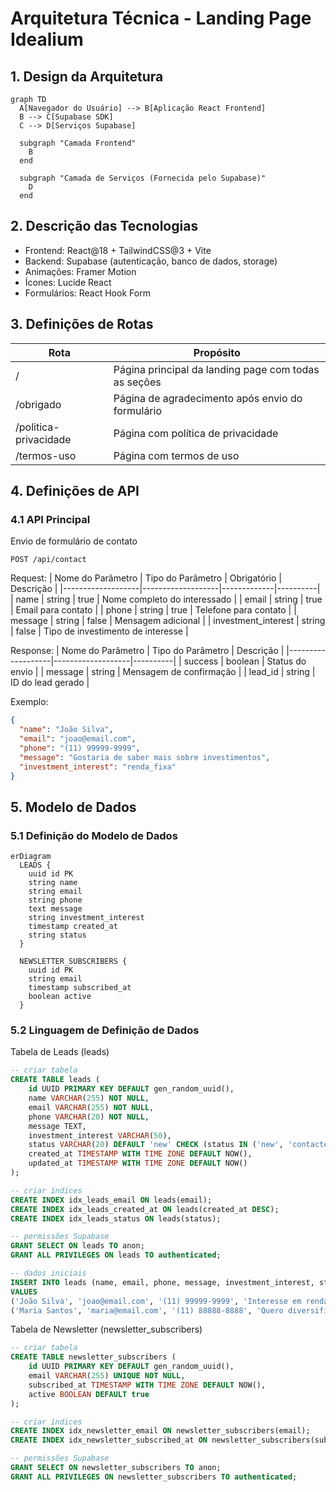 # Arquitetura Técnica - Landing Page Idealium

## 1. Design da Arquitetura

```mermaid
graph TD
  A[Navegador do Usuário] --> B[Aplicação React Frontend]
  B --> C[Supabase SDK]
  C --> D[Serviços Supabase]

  subgraph "Camada Frontend"
    B
  end

  subgraph "Camada de Serviços (Fornecida pelo Supabase)"
    D
  end
```

## 2. Descrição das Tecnologias

- Frontend: React@18 + TailwindCSS@3 + Vite
- Backend: Supabase (autenticação, banco de dados, storage)
- Animações: Framer Motion
- Ícones: Lucide React
- Formulários: React Hook Form

## 3. Definições de Rotas

| Rota | Propósito |
|------|----------|
| / | Página principal da landing page com todas as seções |
| /obrigado | Página de agradecimento após envio do formulário |
| /politica-privacidade | Página com política de privacidade |
| /termos-uso | Página com termos de uso |

## 4. Definições de API

### 4.1 API Principal

Envio de formulário de contato
```
POST /api/contact
```

Request:
| Nome do Parâmetro | Tipo do Parâmetro | Obrigatório | Descrição |
|-------------------|-------------------|-------------|----------|
| name | string | true | Nome completo do interessado |
| email | string | true | Email para contato |
| phone | string | true | Telefone para contato |
| message | string | false | Mensagem adicional |
| investment_interest | string | false | Tipo de investimento de interesse |

Response:
| Nome do Parâmetro | Tipo do Parâmetro | Descrição |
|-------------------|-------------------|----------|
| success | boolean | Status do envio |
| message | string | Mensagem de confirmação |
| lead_id | string | ID do lead gerado |

Exemplo:
```json
{
  "name": "João Silva",
  "email": "joao@email.com",
  "phone": "(11) 99999-9999",
  "message": "Gostaria de saber mais sobre investimentos",
  "investment_interest": "renda_fixa"
}
```

## 5. Modelo de Dados

### 5.1 Definição do Modelo de Dados

```mermaid
erDiagram
  LEADS {
    uuid id PK
    string name
    string email
    string phone
    text message
    string investment_interest
    timestamp created_at
    string status
  }
  
  NEWSLETTER_SUBSCRIBERS {
    uuid id PK
    string email
    timestamp subscribed_at
    boolean active
  }
```

### 5.2 Linguagem de Definição de Dados

Tabela de Leads (leads)
```sql
-- criar tabela
CREATE TABLE leads (
    id UUID PRIMARY KEY DEFAULT gen_random_uuid(),
    name VARCHAR(255) NOT NULL,
    email VARCHAR(255) NOT NULL,
    phone VARCHAR(20) NOT NULL,
    message TEXT,
    investment_interest VARCHAR(50),
    status VARCHAR(20) DEFAULT 'new' CHECK (status IN ('new', 'contacted', 'qualified', 'converted')),
    created_at TIMESTAMP WITH TIME ZONE DEFAULT NOW(),
    updated_at TIMESTAMP WITH TIME ZONE DEFAULT NOW()
);

-- criar índices
CREATE INDEX idx_leads_email ON leads(email);
CREATE INDEX idx_leads_created_at ON leads(created_at DESC);
CREATE INDEX idx_leads_status ON leads(status);

-- permissões Supabase
GRANT SELECT ON leads TO anon;
GRANT ALL PRIVILEGES ON leads TO authenticated;

-- dados iniciais
INSERT INTO leads (name, email, phone, message, investment_interest, status)
VALUES 
('João Silva', 'joao@email.com', '(11) 99999-9999', 'Interesse em renda fixa', 'renda_fixa', 'new'),
('Maria Santos', 'maria@email.com', '(11) 88888-8888', 'Quero diversificar meus investimentos', 'acoes', 'contacted');
```

Tabela de Newsletter (newsletter_subscribers)
```sql
-- criar tabela
CREATE TABLE newsletter_subscribers (
    id UUID PRIMARY KEY DEFAULT gen_random_uuid(),
    email VARCHAR(255) UNIQUE NOT NULL,
    subscribed_at TIMESTAMP WITH TIME ZONE DEFAULT NOW(),
    active BOOLEAN DEFAULT true
);

-- criar índices
CREATE INDEX idx_newsletter_email ON newsletter_subscribers(email);
CREATE INDEX idx_newsletter_subscribed_at ON newsletter_subscribers(subscribed_at DESC);

-- permissões Supabase
GRANT SELECT ON newsletter_subscribers TO anon;
GRANT ALL PRIVILEGES ON newsletter_subscribers TO authenticated;
```